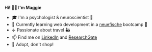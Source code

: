 **Hi! 👋🏼 I'm Maggie**

- 🎓 I'm a psychologist & neuroscientist 🧠
- 🌱 Currently learning web development in a [neuefische](www.neuefische.de) bootcamp 🐠
- ✈️ Passionate about travel 🏜
- 📫 Find me on [LinkedIn](www.linkedin.com/in/dr-magdalena-schütz-625a781a6) and [ResearchGate](www.researchgate.com/profile/Magdalena-Schuetz)
- 🐶 Adopt, don't shop!

